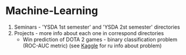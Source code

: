 # Machine-Learning
1. Seminars - 'YSDA 1st semester' and 'YSDA 2st semester' directories
2. Projects - more info about each one in correspond directories
   - Win prediction of DOTA 2 games - binary classification problem (ROC-AUC metric) (see [Kaggle](https://www.kaggle.com/c/competition-1-yandex-shad-spring-2021) for ru info about problem)
